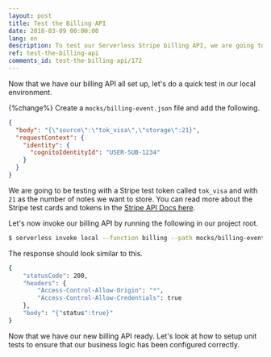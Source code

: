 ```yaml
---
layout: post
title: Test the Billing API
date: 2018-03-09 00:00:00
lang: en
description: To test our Serverless Stripe billing API, we are going to mock the Lambda HTTP event. Pass in the Stripe test token and call the "serverless invoke local" command.
ref: test-the-billing-api
comments_id: test-the-billing-api/172
---
```


Now that we have our billing API all set up, let's do a quick test in our local environment.

{%change%} Create a `mocks/billing-event.json` file and add the following.

``` json
{
  "body": "{\"source\":\"tok_visa\",\"storage\":21}",
  "requestContext": {
    "identity": {
      "cognitoIdentityId": "USER-SUB-1234"
    }
  }
}
```

We are going to be testing with a Stripe test token called `tok_visa` and with `21` as the number of notes we want to store. You can read more about the Stripe test cards and tokens in the [Stripe API Docs here](https://stripe.com/docs/testing#cards).

Let's now invoke our billing API by running the following in our project root.

``` bash
$ serverless invoke local --function billing --path mocks/billing-event.json
```

The response should look similar to this.

``` bash
{
    "statusCode": 200,
    "headers": {
        "Access-Control-Allow-Origin": "*",
        "Access-Control-Allow-Credentials": true
    },
    "body": "{"status":true}"
}
```

Now that we have our new billing API ready. Let's look at how to setup unit tests to ensure that our business logic has been configured correctly.
